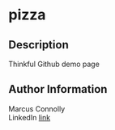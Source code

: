 # pizza

## Description
Thinkful Github demo page

## Author Information
Marcus Connolly  
LinkedIn [link](www.linkedin.com/in/marcus-connolly-web)
